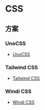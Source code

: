 # CSS

## 方案

### UnoCSS

- [UnoCSS](https://unocss.dev/)

### Tailwind CSS

- [Tailwind CSS](https://tailwindcss.com/)

### Windi CSS

- [Windi CSS](https://windicss.org/)
